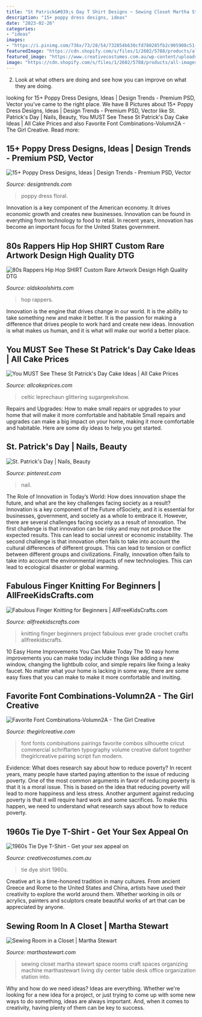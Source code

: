 ```yaml
---
title: "St Patrick&#039;s Day T Shirt Designs ~ Sewing Closet Martha Stewart Space Rooms Craft Spaces Organizing Machine Marthastewart Living Diy Center Table Desk Office Organization Station Into"
description: "15+ poppy dress designs, ideas"
date: "2023-02-26"
categories:
- "ideas"
images:
- "https://i.pinimg.com/736x/73/28/54/732854b630cfd780285fb2c905908c51--st-patricks-day-patrick-obrian.jpg"
featuredImage: "https://cdn.shopify.com/s/files/1/2602/5788/products/all-images-17680129_1200x1200.jpg?v=1580358205"
featured_image: "https://www.creativecostumes.com.au/wp-content/uploads/2020/09/1960s-Tie-Dye-T-Shirt.jpg"
image: "https://cdn.shopify.com/s/files/1/2602/5788/products/all-images-17680129_1200x1200.jpg?v=1580358205"
---
```



2. Look at what others are doing and see how you can improve on what they are doing. 

	

		
looking for 15+ Poppy Dress Designs, Ideas | Design Trends - Premium PSD, Vector you've came to the right place. We have 8 Pictures about 15+ Poppy Dress Designs, Ideas | Design Trends - Premium PSD, Vector like St. Patrick&#039;s Day | Nails, Beauty, You MUST See These St Patrick&#039;s Day Cake Ideas | All Cake Prices and also Favorite Font Combinations-Volumn2A - The Girl Creative. Read more:
		
    
## 15+ Poppy Dress Designs, Ideas | Design Trends - Premium PSD, Vector

<img loading=lazy src="https://images.designtrends.com/wp-content/uploads/2016/08/16155729/White-Floral-Poppy-Dress.jpg" onerror="this.onerror=null;this.src='https://tse2.mm.bing.net/th?id=OIP.-pmX2_yd1Bb-r4CUwyh9dwHaLH&amp;pid=15.1';" alt="15+ Poppy Dress Designs, Ideas | Design Trends - Premium PSD, Vector">

_Source: designtrends.com_

>poppy dress floral. 

	

Innovation is a key component of the American economy. It drives economic growth and creates new businesses. Innovation can be found in everything from technology to food to retail. In recent years, innovation has become an important focus for the United States government.

    
## 80s Rappers Hip Hop SHIRT Custom Rare Artwork Design High Quality DTG

<img loading=lazy src="https://cdn.shopify.com/s/files/1/2602/5788/products/all-images-17680129_1200x1200.jpg?v=1580358205" onerror="this.onerror=null;this.src='https://tse2.mm.bing.net/th?id=OIP.8AJ2h2nqwiVj3lM8HeaMPwHaHa&amp;pid=15.1';" alt="80s Rappers Hip Hop SHIRT Custom Rare Artwork Design High Quality DTG">

_Source: oldskoolshirts.com_

>hop rappers. 

	

Innovation is the engine that drives change in our world. It is the ability to take something new and make it better. It is the passion for making a difference that drives people to work hard and create new ideas. Innovation is what makes us human, and it is what will make our world a better place.

    
## You MUST See These St Patrick&#039;s Day Cake Ideas | All Cake Prices

<img loading=lazy src="https://allcakeprices.com/wp-content/uploads/2017/03/st-patricks-day-cakes-ideas.jpg" onerror="this.onerror=null;this.src='https://tse3.mm.bing.net/th?id=OIP.vNjsD26QkvUWfn_EdFt-YAHaLH&amp;pid=15.1';" alt="You MUST See These St Patrick&#039;s Day Cake Ideas | All Cake Prices">

_Source: allcakeprices.com_

>celtic leprechaun glittering sugargeekshow. 

	

Repairs and Upgrades: How to make small repairs or upgrades to your home that will make it more comfortable and habitable
Small repairs and upgrades can make a big impact on your home, making it more comfortable and habitable. Here are some diy ideas to help you get started.

    
## St. Patrick&#039;s Day | Nails, Beauty

<img loading=lazy src="https://i.pinimg.com/736x/73/28/54/732854b630cfd780285fb2c905908c51--st-patricks-day-patrick-obrian.jpg" onerror="this.onerror=null;this.src='https://tse1.mm.bing.net/th?id=OIP.RI_QTZkt2gZQNMsxBDQ_JQHaLe&amp;pid=15.1';" alt="St. Patrick&#039;s Day | Nails, Beauty">

_Source: pinterest.com_

>nail. 

	

The Role of Innovation in Today’s World: How does innovation shape the future, and what are the key challenges facing society as a result?
Innovation is a key component of the Future ofSociety, and it is essential for businesses, government, and society as a whole to embrace it. However, there are several challenges facing society as a result of innovation. The first challenge is that innovation can be risky and may not produce the expected results. This can lead to social unrest or economic instability. The second challenge is that innovation often fails to take into account the cultural differences of different groups. This can lead to tension or conflict between different groups and civilizations. Finally, innovation often fails to take into account the environmental impacts of new technologies. This can lead to ecological disaster or global warming.

    
## Fabulous Finger Knitting For Beginners | AllFreeKidsCrafts.com

<img loading=lazy src="https://d2droglu4qf8st.cloudfront.net/2017/02/320271/Fabulous-Finger-Knitting-for-Beginners_ExtraLarge900_ID-2112472.jpg?v=2112472" onerror="this.onerror=null;this.src='https://tse2.mm.bing.net/th?id=OIP.hpooP4KFbEZmIVEAblmOgwEsEs&amp;pid=15.1';" alt="Fabulous Finger Knitting for Beginners | AllFreeKidsCrafts.com">

_Source: allfreekidscrafts.com_

>knitting finger beginners project fabulous ever grade crochet crafts allfreekidscrafts. 

	

10 Easy Home Improvements You Can Make Today
The 10 easy home improvements you can make today include things like adding a new window, changing the lightbulb color, and simple repairs like fixing a leaky faucet. No matter what your home is lacking in some way, there are some easy fixes that you can make to make it more comfortable and inviting.

    
## Favorite Font Combinations-Volumn2A - The Girl Creative

<img loading=lazy src="https://www.thegirlcreative.com/wp-content/uploads/2017/01/Favorite-Font-Combinations-Volumn2A.png" onerror="this.onerror=null;this.src='https://tse3.mm.bing.net/th?id=OIP.UhvGGYahHsirfaFGTVCaFQHaTC&amp;pid=15.1';" alt="Favorite Font Combinations-Volumn2A - The Girl Creative">

_Source: thegirlcreative.com_

>font fonts combinations pairings favorite combos silhouette cricut commercial schriftarten typography volume creative dafont together thegirlcreative pairing script fun modern. 

	

Evidence: What does research say about how to reduce poverty?
In recent years, many people have started paying attention to the issue of reducing poverty. One of the most common arguments in favor of reducing poverty is that it is a moral issue. This is based on the idea that reducing poverty will lead to more happiness and less stress. Another argument against reducing poverty is that it will require hard work and some sacrifices. To make this happen, we need to understand what research says about how to reduce poverty.

    
## 1960s Tie Dye T-Shirt - Get Your Sex Appeal On

<img loading=lazy src="https://www.creativecostumes.com.au/wp-content/uploads/2020/09/1960s-Tie-Dye-T-Shirt.jpg" onerror="this.onerror=null;this.src='https://tse4.mm.bing.net/th?id=OIP.0H7TcFTFhH2HuqVG3gbwTwHaJ4&amp;pid=15.1';" alt="1960s Tie Dye T-Shirt - Get your sex appeal on">

_Source: creativecostumes.com.au_

>tie dye shirt 1960s. 

	

Creative art is a time-honored tradition in many cultures. From ancient Greece and Rome to the United States and China, artists have used their creativity to explore the world around them. Whether working in oils or acrylics, painters and sculptors create beautiful works of art that can be appreciated by anyone.

    
## Sewing Room In A Closet | Martha Stewart

<img loading=lazy src="https://assets.marthastewart.com/styles/wmax-520-highdpi/d7/tvs2871/tvs2871_xl.jpg?itok=y-1mOHaS" onerror="this.onerror=null;this.src='https://tse2.mm.bing.net/th?id=OIP.ULAcVdbqXHQddutpBkV6uAHaJR&amp;pid=15.1';" alt="Sewing Room in a Closet | Martha Stewart">

_Source: marthastewart.com_

>sewing closet martha stewart space rooms craft spaces organizing machine marthastewart living diy center table desk office organization station into. 

	

Why and how do we need ideas?
Ideas are everything. Whether we're looking for a new idea for a project, or just trying to come up with some new ways to do something, ideas are always important. And, when it comes to creativity, having plenty of them can be key to success.

